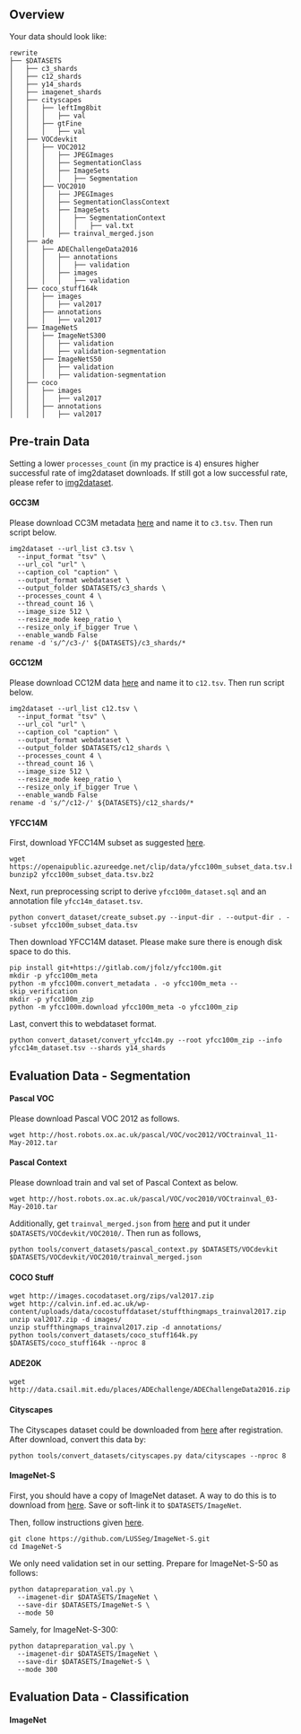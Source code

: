 ## Overview

Your data should look like:

```
rewrite
├── $DATASETS
│   ├── c3_shards
│   ├── c12_shards
│   ├── y14_shards
│   ├── imagenet_shards
│   ├── cityscapes
│   │   ├── leftImg8bit
│   │   │   ├── val
│   │   ├── gtFine
│   │   │   ├── val
│   ├── VOCdevkit
│   │   ├── VOC2012
│   │   │   ├── JPEGImages
│   │   │   ├── SegmentationClass
│   │   │   ├── ImageSets
│   │   │   │   ├── Segmentation
│   │   ├── VOC2010
│   │   │   ├── JPEGImages
│   │   │   ├── SegmentationClassContext
│   │   │   ├── ImageSets
│   │   │   │   ├── SegmentationContext
│   │   │   │   │   ├── val.txt
│   │   │   ├── trainval_merged.json
│   ├── ade
│   │   ├── ADEChallengeData2016
│   │   │   ├── annotations
│   │   │   │   ├── validation
│   │   │   ├── images
│   │   │   │   ├── validation
│   ├── coco_stuff164k
│   │   ├── images
│   │   │   ├── val2017
│   │   ├── annotations
│   │   │   ├── val2017
│   ├── ImageNetS
│   │   ├── ImageNetS300
│   │   │   ├── validation
│   │   │   ├── validation-segmentation
│   │   ├── ImageNetS50
│   │   │   ├── validation
│   │   │   ├── validation-segmentation
│   ├── coco
│   │   ├── images
│   │   │   ├── val2017
│   │   ├── annotations
│   │   │   ├── val2017
```

## Pre-train Data

Setting a lower `processes_count` (in my practice is `4`) ensures higher successful rate of img2dataset downloads. If still got a low successful rate, please refer to [img2dataset](https://github.com/rom1504/img2dataset).

#### GCC3M

Please download CC3M metadata [here](https://storage.cloud.google.com/gcc-data/Train/GCC-training.tsv?_ga=2.191230122.-1896153081.1529438250) and name it to `c3.tsv`. Then run script below.
```
img2dataset --url_list c3.tsv \
  --input_format "tsv" \
  --url_col "url" \
  --caption_col "caption" \
  --output_format webdataset \
  --output_folder $DATASETS/c3_shards \
  --processes_count 4 \
  --thread_count 16 \
  --image_size 512 \
  --resize_mode keep_ratio \
  --resize_only_if_bigger True \
  --enable_wandb False
rename -d 's/^/c3-/' ${DATASETS}/c3_shards/*
```

#### GCC12M

Please download CC12M data [here](https://github.com/google-research-datasets/conceptual-12m) and name it to `c12.tsv`. Then run script below.
```
img2dataset --url_list c12.tsv \
  --input_format "tsv" \
  --url_col "url" \
  --caption_col "caption" \
  --output_format webdataset \
  --output_folder $DATASETS/c12_shards \
  --processes_count 4 \
  --thread_count 16 \
  --image_size 512 \
  --resize_mode keep_ratio \
  --resize_only_if_bigger True \
  --enable_wandb False
rename -d 's/^/c12-/' ${DATASETS}/c12_shards/*
```

#### YFCC14M

First, download YFCC14M subset as suggested [here](https://github.com/openai/CLIP/blob/main/data/yfcc100m.md). 
```
wget https://openaipublic.azureedge.net/clip/data/yfcc100m_subset_data.tsv.bz2
bunzip2 yfcc100m_subset_data.tsv.bz2
```

Next, run preprocessing script to derive `yfcc100m_dataset.sql` and an annotation file `yfcc14m_dataset.tsv`.
```
python convert_dataset/create_subset.py --input-dir . --output-dir . --subset yfcc100m_subset_data.tsv
```

Then download YFCC14M dataset. Please make sure there is enough disk space to do this.
```
pip install git+https://gitlab.com/jfolz/yfcc100m.git
mkdir -p yfcc100m_meta
python -m yfcc100m.convert_metadata . -o yfcc100m_meta --skip_verification
mkdir -p yfcc100m_zip
python -m yfcc100m.download yfcc100m_meta -o yfcc100m_zip
```

Last, convert this to webdataset format.
```
python convert_dataset/convert_yfcc14m.py --root yfcc100m_zip --info yfcc14m_dataset.tsv --shards y14_shards
```

## Evaluation Data - Segmentation

#### Pascal VOC

Please download Pascal VOC 2012 as follows.
```
wget http://host.robots.ox.ac.uk/pascal/VOC/voc2012/VOCtrainval_11-May-2012.tar
```

#### Pascal Context

Please download train and val set of Pascal Context as below.

```
wget http://host.robots.ox.ac.uk/pascal/VOC/voc2010/VOCtrainval_03-May-2010.tar
```

Additionally, get `trainval_merged.json` from [here](https://codalabuser.blob.core.windows.net/public/trainval_merged.json) and put it under `$DATASETS/VOCdevkit/VOC2010/`. Then run as follows,

```
python tools/convert_datasets/pascal_context.py $DATASETS/VOCdevkit $DATASETS/VOCdevkit/VOC2010/trainval_merged.json
```
#### COCO Stuff

```
wget http://images.cocodataset.org/zips/val2017.zip
wget http://calvin.inf.ed.ac.uk/wp-content/uploads/data/cocostuffdataset/stuffthingmaps_trainval2017.zip
unzip val2017.zip -d images/
unzip stuffthingmaps_trainval2017.zip -d annotations/
python tools/convert_datasets/coco_stuff164k.py $DATASETS/coco_stuff164k --nproc 8
```

#### ADE20K
```
wget http://data.csail.mit.edu/places/ADEchallenge/ADEChallengeData2016.zip
```

#### Cityscapes
The Cityscapes dataset could be downloaded from [here](https://www.cityscapes-dataset.com/login/) after registration. After download, convert this data by:
```
python tools/convert_datasets/cityscapes.py data/cityscapes --nproc 8
```

#### ImageNet-S

First, you should have a copy of ImageNet dataset. A way to do this is to download from [here](https://www.kaggle.com/competitions/imagenet-object-localization-challenge/data). Save or soft-link it to `$DATASETS/ImageNet`.

Then, follow instructions given [here](https://github.com/LUSSeg/ImageNet-S). 
```
git clone https://github.com/LUSSeg/ImageNet-S.git
cd ImageNet-S
```

We only need validation set in our setting. Prepare for ImageNet-S-50 as follows:
```
python datapreparation_val.py \
  --imagenet-dir $DATASETS/ImageNet \
  --save-dir $DATASETS/ImageNet-S \
  --mode 50
```
Samely, for ImageNet-S-300:
```
python datapreparation_val.py \
  --imagenet-dir $DATASETS/ImageNet \
  --save-dir $DATASETS/ImageNet-S \
  --mode 300
```

## Evaluation Data - Classification

#### ImageNet


